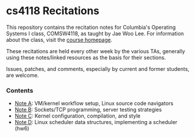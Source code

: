 cs4118 Recitations
==================
This repository contains the recitation notes for Columbia's Operating Systems I class, COMSW4118, as taught by Jae Woo Lee. For information about
the class, visit the [course homepage](http://www.cs.columbia.edu/~jae/4118/).

These recitations are held every other week by the various TAs, generally using these notes/linked resources as the basis for their sections.

Issues, patches, and comments, especially by current and former students, are welcome.

### Contents
- [Note A](A-Workflow/workflow.md): VM/kernel workflow setup, Linux source code navigators  
- [Note B](B-Sockets-ServerTesting): Sockets/TCP programming, server testing strategies
- [Note C](C-Linux-Kernel-Dev/linux-kernel-dev.md): Kernel configuration, compilation, and style
- [Note D](D-Freezer/freezer.md): Linux scheduler data structures, implementing a scheduler (hw6)
